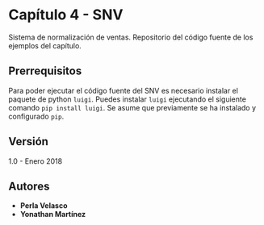 # Capítulo 4 - SNV

Sistema de normalización de ventas. Repositorio del código fuente de los ejemplos del capítulo.

## Prerrequisitos

Para poder ejecutar el código fuente del SNV es necesario instalar el paquete de python `luigi`. Puedes instalar `luigi` ejecutando el siguiente comando `pip install luigi`. Se asume que previamente se ha instalado y configurado `pip`.

## Versión

1.0 - Enero 2018

## Autores

* **Perla Velasco**
* **Yonathan Martínez**